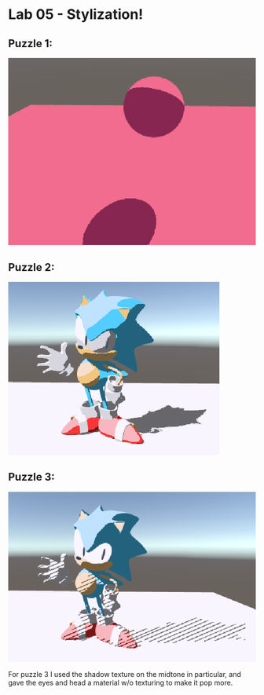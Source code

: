 # Lab 05 - Stylization!

## Puzzle 1:
![](Images/Lab3Puzzle1.png)

## Puzzle 2:
![](Images/Lab3Puzzle2.png)

## Puzzle 3:
![](Images/Lab3Puzzle3.png)

For puzzle 3 I used the shadow texture on the midtone in particular, and gave the eyes and head a material w/o texturing to make it pop more.